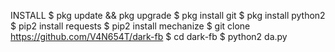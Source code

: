 INSTALL
$ pkg update && pkg upgrade
$ pkg install git
$ pkg install python2
$ pip2 install requests
$ pip2 install mechanize
$ git clone https://github.com/V4N654T/dark-fb
$ cd dark-fb
$ python2 da.py
